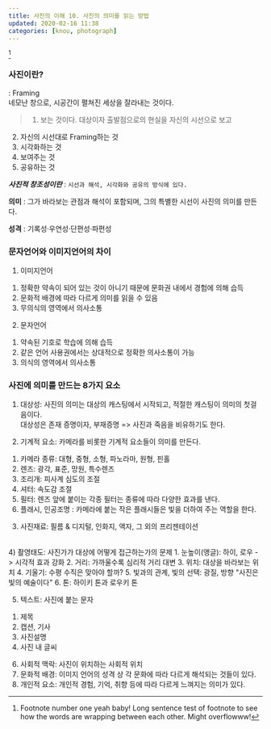 ```yaml
---
title: 사진의 이해 10. 사진의 의미를 읽는 방법
updated: 2020-02-16 11:38
categories: [knou, photograph]
---
```

[^1]
### 사진이란?
: Framing
<br>
네모난 창으로, 시공간이 펼쳐진 세상을 잘라내는 것이다.

> 1. 보는 것이다.
대상이자 출발점으로의 현실을 자신의 시선으로 보고
2. 자신의 시선대로 Framing하는 것
3. 시각화하는 것
4. 보여주는 것
5. 공유하는 것

**_사진적 창조성이란_** : `시선과 해석, 시각화와 공유의 방식에 있다.`

**의미** :
그가 바라보는 관점과 해석이 포함되며, 그의 특별한 시선이 사진의 의미를 만든다.

**성격** :
기록성·우연성·단편성·파편성

<div class="divider"></div>

### 문자언어와 이미지언어의 차이

1) 이미지언어 
1. 정확한 약속이 되어 있는 것이 아니기 때문에 문화권 내에서 경험에 의해 습득
2. 문화적 배경에 따라 다르게 의미를 읽을 수 있음
3. 무의식의 영역에서 의사소통

2) 문자언어
1. 약속된 기호로 학습에 의해 습득
2. 같은 언어 사용권에서는 상대적으로 정확한 의사소통이 가능
3. 의식의 영역에서 의사소통



### 사진에 의미를 만드는 8가지 요소
1) 대상성: 사진의 의미는 대상의 캐스팅에서 시작되고, 적절한 캐스팅이 의미의 첫걸음이다.<br>
대상성은 존재 증명이자, 부재증명 => 사진과 죽음을 비유하기도 한다.

2) 기계적 요소: 카메라를 비롯한 기계적 요소들이 의미를 만든다.
  1. 카메라 종류: 대형, 중형, 소형, 파노라마, 원형, 핀홀
  2. 렌즈: 광각, 표준, 망원, 특수렌즈
  3. 조리개: 피사계 심도의 조절
  4. 셔터: 속도감 조절
  5. 필터: 렌즈 앞에 붙이는 각종 필터는 종류에 따라 다양한 효과를 낸다.
  6. 플래시, 인공조명 : 카메라에 붙는 작은 플래시들은 빛을 더하여 주는 역할을 한다.
  
3) 사진재료: 필름 & 디지털, 인화지, 액자, 그 외의 프리젠테이션
<br>
4) 촬영태도: 사진가가 대상에 어떻게 접근하는가의 문제
  1. 눈높이(앵글): 하이, 로우 -> 시각적 효과 강화
  2. 거리: 가까울수록 심리적 거리 대변
  3. 위치: 대상을 바라보는 위치
  4. 기울기: 수평 수직은 맞아야 할까?
  5. 빛과의 관계, 빛의 선택: 광질, 방향
     "사진은 빛의 예술이다"
  6. 톤: 하이키 톤과 로우키 톤
  
5) 텍스트: 사진에 붙는 문자
  1. 제목
  2. 캡션, 기사
  3. 사진설명
  4. 사진 내 글씨

6) 사회적 맥락: 사진이 위치하는 사회적 위치<br>
7) 문화적 배경: 이미지 언어의 성격 상 각 문화에 따라 다르게 해석되는 것들이 있다.<br>
8) 개인적 요소: 개인적 경험, 기억, 취향 등에 따라 다르게 느껴지는 의미가 있다.


[^1]: Footnote number one yeah baby! Long sentence test of footnote to see how the words are wrapping between each other. Might overflowww!
[^2]: A footnote you can link to - [click here!](#)
